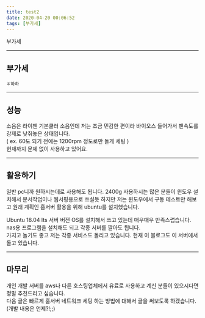 ```yaml
---
title: test2
date: 2020-04-20 00:06:52
tags: [부가세]
---
```


부가세


---

## 부가세

```
ㅎ하하
```

---

## 성능


소음은 라이젠 기본쿨러 소음인데 저는 조금 민감한 편이라 바이오스 들어가서 팬속도를 강제로 낮춰놓은 상태입니다.  
( ex. 60도 되기 전에는 1200rpm 정도로만 돌게 세팅 )  
현재까지 문제 없이 사용하고 있어요.

---
## 활용하기

일반 pc니까 원하시는데로 사용해도 됩니다. 2400g 사용하시는 많은 분들이 윈도우 설치해서 문서작업이나 웹서핑용으로 쓰실듯 하지만 저는 윈도우에서 구동 테스트만 해보고 원래 계획인 홈서버 활용을 위해 ubuntu를 설치했습니다.

Ubuntu 18.04 lts 서버 버전 OS를 설치해서 쓰고 있는데 매우매우 만족스럽습니다.  
nas용 프로그램을 설치해도 되고 각종 서버를 깔아도 됩니다.  
가지고 놀기도 좋고 저는 각종 서비스도 돌리고 있습니다. 현재 이 블로그도 이 서버에서 돌고 있습니다. 

---
## 마무리 

개인 개발 서버를 aws나 다른 호스팅업체에서 유료로 사용하고 계신 분들이 있으시다면 정말 추천드리고 싶습니다.  
다음 글은 빠르게 홈서버 네트워크 세팅 하는 방법에 대해서 글을 써보도록 하겠습니다.(개발 내용은 언제?!;;)